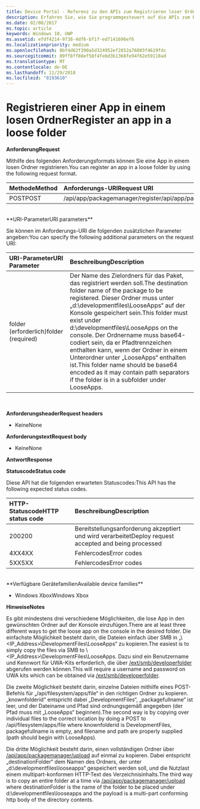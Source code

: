 ```yaml
---
title: Device Portal - Referenz zu den APIs zum Registrieren loser Ordner
description: Erfahren Sie, wie Sie programmgesteuert auf die APIs zum Registrieren loser Ordner zugreifen.
ms.date: 02/08/2017
ms.topic: article
keywords: Windows 10, UWP
ms.assetid: efdf4214-9738-4df6-bf1f-ed7141696ef6
ms.localizationpriority: medium
ms.openlocfilehash: 8bf4d62f390a5d324952ef2852a76803f4619fdc
ms.sourcegitcommit: 89ff8ff88ef58f4fe6d3b1368fe94f62e59118ad
ms.translationtype: MT
ms.contentlocale: de-DE
ms.lasthandoff: 11/29/2018
ms.locfileid: "8193610"
---
```

# <a name="register-an-app-in-a-loose-folder"></a><span data-ttu-id="33034-104">Registrieren einer App in einem losen Ordner</span><span class="sxs-lookup"><span data-stu-id="33034-104">Register an app in a loose folder</span></span>  

**<span data-ttu-id="33034-105">Anforderung</span><span class="sxs-lookup"><span data-stu-id="33034-105">Request</span></span>**

<span data-ttu-id="33034-106">Mithilfe des folgenden Anforderungsformats können Sie eine App in einem losen Ordner registrieren.</span><span class="sxs-lookup"><span data-stu-id="33034-106">You can register an app in a loose folder by using the following request format.</span></span>

<span data-ttu-id="33034-107">Methode</span><span class="sxs-lookup"><span data-stu-id="33034-107">Method</span></span>      | <span data-ttu-id="33034-108">Anforderungs-URI</span><span class="sxs-lookup"><span data-stu-id="33034-108">Request URI</span></span>
:------     | :------
<span data-ttu-id="33034-109">POST</span><span class="sxs-lookup"><span data-stu-id="33034-109">POST</span></span> | <span data-ttu-id="33034-110">/api/app/packagemanager/register</span><span class="sxs-lookup"><span data-stu-id="33034-110">/api/app/packagemanager/register</span></span>
<br />
**<span data-ttu-id="33034-111">URI-Parameter</span><span class="sxs-lookup"><span data-stu-id="33034-111">URI parameters</span></span>**

<span data-ttu-id="33034-112">Sie können im Anforderungs-URI die folgenden zusätzlichen Parameter angeben:</span><span class="sxs-lookup"><span data-stu-id="33034-112">You can specify the following additional parameters on the request URI:</span></span>

<span data-ttu-id="33034-113">URI-Parameter</span><span class="sxs-lookup"><span data-stu-id="33034-113">URI Parameter</span></span>      | <span data-ttu-id="33034-114">Beschreibung</span><span class="sxs-lookup"><span data-stu-id="33034-114">Description</span></span>
:------     | :-----
<span data-ttu-id="33034-115">folder (erforderlich)</span><span class="sxs-lookup"><span data-stu-id="33034-115">folder (required)</span></span> | <span data-ttu-id="33034-116">Der Name des Zielordners für das Paket, das registriert werden soll.</span><span class="sxs-lookup"><span data-stu-id="33034-116">The destination folder name of the package to be registered.</span></span> <span data-ttu-id="33034-117">Dieser Ordner muss unter „d:\developmentfiles\LooseApps“ auf der Konsole gespeichert sein.</span><span class="sxs-lookup"><span data-stu-id="33034-117">This folder must exist under d:\developmentfiles\LooseApps on the console.</span></span> <span data-ttu-id="33034-118">Der Ordnername muss base64-codiert sein, da er Pfadtrennzeichen enthalten kann, wenn der Ordner in einem Unterordner unter „LooseApps“ enthalten ist.</span><span class="sxs-lookup"><span data-stu-id="33034-118">This folder name should be base64 encoded as it may contain path separators if the folder is in a subfolder under LooseApps.</span></span>
<br />

**<span data-ttu-id="33034-119">Anforderungsheader</span><span class="sxs-lookup"><span data-stu-id="33034-119">Request headers</span></span>**

- <span data-ttu-id="33034-120">Keine</span><span class="sxs-lookup"><span data-stu-id="33034-120">None</span></span>

**<span data-ttu-id="33034-121">Anforderungstext</span><span class="sxs-lookup"><span data-stu-id="33034-121">Request body</span></span>**

- <span data-ttu-id="33034-122">Keine</span><span class="sxs-lookup"><span data-stu-id="33034-122">None</span></span>

**<span data-ttu-id="33034-123">Antwort</span><span class="sxs-lookup"><span data-stu-id="33034-123">Response</span></span>**

**<span data-ttu-id="33034-124">Statuscode</span><span class="sxs-lookup"><span data-stu-id="33034-124">Status code</span></span>**

<span data-ttu-id="33034-125">Diese API hat die folgenden erwarteten Statuscodes:</span><span class="sxs-lookup"><span data-stu-id="33034-125">This API has the following expected status codes.</span></span>

<span data-ttu-id="33034-126">HTTP-Statuscode</span><span class="sxs-lookup"><span data-stu-id="33034-126">HTTP status code</span></span>      | <span data-ttu-id="33034-127">Beschreibung</span><span class="sxs-lookup"><span data-stu-id="33034-127">Description</span></span>
:------     | :-----
<span data-ttu-id="33034-128">200</span><span class="sxs-lookup"><span data-stu-id="33034-128">200</span></span> | <span data-ttu-id="33034-129">Bereitstellungsanforderung akzeptiert und wird verarbeitet</span><span class="sxs-lookup"><span data-stu-id="33034-129">Deploy request accepted and being processed</span></span>
<span data-ttu-id="33034-130">4XX</span><span class="sxs-lookup"><span data-stu-id="33034-130">4XX</span></span> | <span data-ttu-id="33034-131">Fehlercodes</span><span class="sxs-lookup"><span data-stu-id="33034-131">Error codes</span></span>
<span data-ttu-id="33034-132">5XX</span><span class="sxs-lookup"><span data-stu-id="33034-132">5XX</span></span> | <span data-ttu-id="33034-133">Fehlercodes</span><span class="sxs-lookup"><span data-stu-id="33034-133">Error codes</span></span>
<br />
**<span data-ttu-id="33034-134">Verfügbare Gerätefamilien</span><span class="sxs-lookup"><span data-stu-id="33034-134">Available device families</span></span>**

* <span data-ttu-id="33034-135">Windows Xbox</span><span class="sxs-lookup"><span data-stu-id="33034-135">Windows Xbox</span></span>

**<span data-ttu-id="33034-136">Hinweise</span><span class="sxs-lookup"><span data-stu-id="33034-136">Notes</span></span>**

<span data-ttu-id="33034-137">Es gibt mindestens drei verschiedene Möglichkeiten, die lose App in den gewünschten Ordner auf der Konsole einzufügen.</span><span class="sxs-lookup"><span data-stu-id="33034-137">There are at least three different ways to get the loose app on the console in the desired folder.</span></span> <span data-ttu-id="33034-138">Die einfachste Möglichkeit besteht darin, die Dateien einfach über SMB in „\\<IP_Address>\DevelopmentFiles\LooseApps“ zu kopieren.</span><span class="sxs-lookup"><span data-stu-id="33034-138">The easiest is to simply copy the files via SMB to \\<IP_Address>\DevelopmentFiles\LooseApps.</span></span> <span data-ttu-id="33034-139">Dazu sind ein Benutzername und Kennwort für UWA-Kits erforderlich, die über [/ext/smb/developerfolder](wdp-smb-api.md) abgerufen werden können.</span><span class="sxs-lookup"><span data-stu-id="33034-139">This will require a username and password on UWA kits which can be obtained via [/ext/smb/developerfolder](wdp-smb-api.md).</span></span> 

<span data-ttu-id="33034-140">Die zweite Möglichkeit besteht darin, einzelne Dateien mithilfe eines POST-Befehls für „/api/filesystem/apps/file“ in den richtigen Ordner zu kopieren. „knownfolderid“ entspricht dabei „DevelopmentFiles“, „packagefullname“ ist leer, und der Dateiname und Pfad sind ordnungsgemäß angegeben (der Pfad muss mit „LooseApps“ beginnen).</span><span class="sxs-lookup"><span data-stu-id="33034-140">The second way is by copying over individual files to the correct location by doing a POST to /api/filesystem/apps/file where knownfolderid is DevelopmentFiles, packagefullname is empty, and filename and path are properly supplied (path should begin with LooseApps).</span></span>

<span data-ttu-id="33034-141">Die dritte Möglichkeit besteht darin, einen vollständigen Ordner über [/api/app/packagemanager/upload](wdp-folder-upload.md) auf einmal zu kopieren. Dabei entspricht „destinationFolder“ dem Namen des Ordners, der unter „d:\developmentfiles\looseapps“ gespeichert werden soll, und die Nutzlast einem multipart-konformen HTTP-Text des Verzeichnisinhalts.</span><span class="sxs-lookup"><span data-stu-id="33034-141">The third way is to copy an entire folder at a time via [/api/app/packagemanager/upload](wdp-folder-upload.md) where destinationFolder is the name of the folder to be placed under d:\developmentfiles\looseapps and the payload is a multi-part conforming http body of the directory contents.</span></span>


